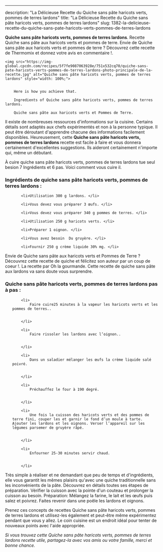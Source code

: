 ---
description: "La Délicieuse Recette du Quiche sans pâte haricots verts, pommes de terres lardons"
title: "La Délicieuse Recette du Quiche sans pâte haricots verts, pommes de terres lardons"
slug: 1382-la-delicieuse-recette-du-quiche-sans-pate-haricots-verts-pommes-de-terres-lardons

<p>
	<strong>Quiche sans pâte haricots verts, pommes de terres lardons</strong>. 
	Recette Quiche sans pâte aux haricots verts et pommes de terre. Envie de Quiche sans pâte aux haricots verts et pommes de terre ? Découvrez cette recette de Thermomix et donnez votre avis en commentaire !.
</p>
<p>
	
	<img src="https://img-global.cpcdn.com/recipes/5f7fe9087063928e/751x532cq70/quiche-sans-pate-haricots-verts-pommes-de-terres-lardons-photo-principale-de-la-recette.jpg" alt="Quiche sans pâte haricots verts, pommes de terres lardons" style="width: 100%;">
	
	
		Here is how you achieve that.
	
		Ingredients of Quiche sans pâte haricots verts, pommes de terres lardons.
	
		Quiche sans pâte aux haricots verts et Pommes de Terre.
	
</p>

Il existe de nombreuses ressources d'informations sur la cuisine. Certains détails sont adaptés aux chefs expérimentés et non à la personne typique. Il peut être déroutant d'apprendre chacune des informations facilement disponibles. Heureusement, cette <strong> Quiche sans pâte haricots verts, pommes de terres lardons </strong> recette est facile à faire et vous donnera certainement d'excellentes suggestions. Ils aideront certainement n'importe qui, même un débutant.

<!--inarticleads1-->

À cuire quiche sans pâte haricots verts, pommes de terres lardons tue seul besion 7 Ingrédients et 6 pas. Voici comment vous cuire il.

<h3>Ingrédients de quiche sans pâte haricots verts, pommes de terres lardons :</h3>

<ol>
	
		<li>Utilisation 300 g lardons. </li>
	
		<li>Vous devez vous préparer 3 œufs. </li>
	
		<li>Vous devez vous préparer 340 g pommes de terres. </li>
	
		<li>Utilisation 250 g haricots verts. </li>
	
		<li>Préparer 1 oignon. </li>
	
		<li>Vous avez besoin  Du gruyère. </li>
	
		<li>Fournir 250 g crème liquide 30% mg. </li>
	
</ol>

Envie de Quiche sans pâte aux haricots verts et Pommes de Terre ? Découvrez cette recette de quiche et félicitez son auteur par un coup de coeur !. La recette par Oh la gourmande. Cette recette de quiche sans pâte aux lardons va sans doute vous surprendre. 

<!--inarticleads2-->

<h3>Quiche sans pâte haricots verts, pommes de terres lardons pas à pas :</h3>

<ol>
	
		<li>
			Faire cuire25 minutes à la vapeur les haricots verts et les pommes de terres..
			
			
		</li>
	
		<li>
			Faire rissoler les lardons avec l’oignon..
			
			
		</li>
	
		<li>
			Dans un saladier mélanger les œufs la crème liquide salé poivré.
			
			
		</li>
	
		<li>
			Préchauffez le four à 190 degré.
			
			
		</li>
	
		<li>
			Une fois la cuisson des haricots verts et des pommes de terre fini, couper les et garnir le fond d’un moule à tarte. Ajouter les lardons et les oignons. Verser l’appareil sur les légumes parsemer de gruyère râpé.
			
			
		</li>
	
		<li>
			Enfourner 25-30 minutes servir chaud.
			
			
		</li>
	
</ol>

Très simple à réaliser et ne demandant que peu de temps et d&#39;ingrédients, elle vous garantit les mêmes plaisirs qu&#39;avec une quiche traditionnelle sans les inconvénients de la pâte. Découvrez en détails toutes ses étapes de préparation. Vérifier la cuisson avec la pointe d&#39;un couteau et prolonger la cuisson au besoin. Préparation: Mélangez la farine, le lait et les œufs puis salez et poivrez. Faites revenir dans une poêle les lardons et oignons. 

<!--inarticleads1-->

<p>
Prenez ces concepts de recettes Quiche sans pâte haricots verts, pommes de terres lardons et utilisez-les également et peut-être même expérimentez pendant que vous y allez. Le coin cuisine est un endroit idéal pour tenter de nouveaux points avec l'aide appropriée.
</p>

<p>
<i>Si vous trouvez cette Quiche sans pâte haricots verts, pommes de terres lardons recette utile, partagez-la avec vos amis ou votre famille, merci et bonne chance.</i>
</p>
